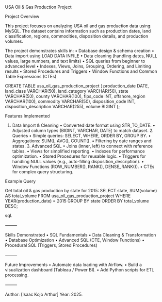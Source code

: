 USA Oil & Gas Production Project

Project Overview

This project focuses on analyzing USA oil and gas production data using MySQL.
The dataset contains information such as production dates, land classification, regions, commodities, disposition details, and production volumes.

The project demonstrates skills in:
	•	Database design & schema creation
	•	Data import using LOAD DATA INFILE
	•	Data cleaning (handling dates, NULL values, large numbers, and text limits)
	•	SQL queries from beginner to advanced level
	•	Indexes, Views, Joins, Grouping, Ordering, and Limiting results
	•	Stored Procedures and Triggers
	•	Window Functions and Common Table Expressions (CTEs)


  CREATE TABLE usa_oil_gas_production_project (
    production_date DATE,
    land_class VARCHAR(50),
    land_category VARCHAR(50),
    state VARCHAR(50),
    county VARCHAR(100),
    fips_code INT,
    offshore_region VARCHAR(100),
    commodity VARCHAR(50),
    disposition_code INT,
    disposition_description VARCHAR(255),
    volume BIGINT
);




 Features Implemented

  1.	Data Import & Cleaning
  •	Converted date format using STR_TO_DATE.
	•	Adjusted column types (BIGINT, VARCHAR, DATE) to match dataset.
	2.	Queries
	•	Simple queries: SELECT, WHERE, ORDER BY, GROUP BY.
	•	Aggregations: SUM(), AVG(), COUNT().
	•	Filtering by date ranges and states.
	3.	Advanced SQL
	•	Joins (inner, left) to connect with reference tables.
	•	Views for simplified reporting.
	•	Indexes for performance optimization.
	•	Stored Procedures for reusable logic.
	•	Triggers for handling NULL values (e.g., auto-filling disposition_description).
	•	Window Functions (ROW_NUMBER(), RANK(), DENSE_RANK()).
	•	CTEs for complex query structuring.

 Example Query

Get total oil & gas production by state for 2015:
SELECT state, SUM(volume) AS total_volume
FROM usa_oil_gas_production_project
WHERE YEAR(production_date) = 2015
GROUP BY state
ORDER BY total_volume DESC;

sql.

⸻

 Skills Demonstrated
	•	SQL Fundamentals
	•	Data Cleaning & Transformation
	•	Database Optimization
	•	Advanced SQL (CTE, Window Functions)
	•	Procedural SQL (Triggers, Stored Procedures)

⸻

 Future Improvements
	•	Automate data loading with Airflow.
	•	Build a visualization dashboard (Tableau / Power BI).
	•	Add Python scripts for ETL processing.

⸻

Author: [Isaac Kojo Arthur]
 Year: 2025.
